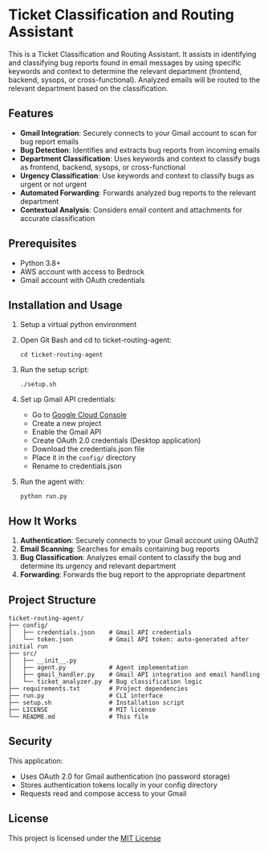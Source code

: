 # Ticket Classification and Routing Assistant

This is a Ticket Classification and Routing Assistant. It assists in identifying and classifying bug reports found in email messages by using specific keywords and context to determine the relevant department (frontend, backend, sysops, or cross-functional). Analyzed emails will be routed to the relevant department based on the classification.

## Features

- **Gmail Integration**: Securely connects to your Gmail account to scan for bug report emails
- **Bug Detection**: Identifies and extracts bug reports from incoming emails
- **Department Classification**: Uses keywords and context to classify bugs as frontend, backend, sysops, or cross-functional
- **Urgency Classification**: Use keywords and context to classify bugs as urgent or not urgent
- **Automated Forwarding**: Forwards analyzed bug reports to the relevant department
- **Contextual Analysis**: Considers email content and attachments for accurate classification

## Prerequisites

- Python 3.8+
- AWS account with access to Bedrock
- Gmail account with OAuth credentials

## Installation and Usage

1. Setup a virtual python environment

2. Open Git Bash and cd to ticket-routing-agent:

   ```
   cd ticket-routing-agent
   ```

3. Run the setup script:

   ```
   ./setup.sh
   ```

4. Set up Gmail API credentials:

   - Go to [Google Cloud Console](https://console.cloud.google.com/)
   - Create a new project
   - Enable the Gmail API
   - Create OAuth 2.0 credentials (Desktop application)
   - Download the credentials.json file
   - Place it in the `config/` directory
   - Rename to credentials.json

5. Run the agent with:

   ```
   python run.py
   ```

## How It Works

1. **Authentication**: Securely connects to your Gmail account using OAuth2
2. **Email Scanning**: Searches for emails containing bug reports
3. **Bug Classification**: Analyzes email content to classify the bug and determine its urgency and relevant department
4. **Forwarding**: Forwards the bug report to the appropriate department

## Project Structure

```
ticket-routing-agent/
├── config/
│   ├── credentials.json    # Gmail API credentials
│   └── token.json          # Gmail API token: auto-generated after initial run
├── src/
│   ├── __init__.py
│   ├── agent.py            # Agent implementation
│   ├── gmail_handler.py    # Gmail API integration and email handling
│   └── ticket_analyzer.py  # Bug classification logic
├── requirements.txt        # Project dependencies
├── run.py                  # CLI interface
├── setup.sh                # Installation script
├── LICENSE                 # MIT license
└── README.md               # This file
```

## Security

This application:

- Uses OAuth 2.0 for Gmail authentication (no password storage)
- Stores authentication tokens locally in your config directory
- Requests read and compose access to your Gmail

## License

This project is licensed under the [MIT License](LICENSE)
